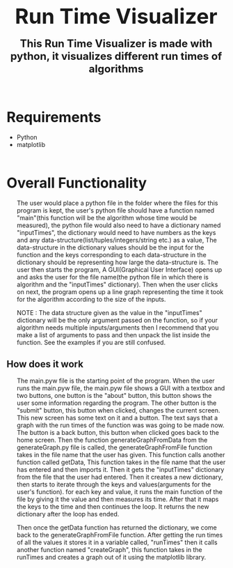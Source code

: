 <!-- markdownlint-disable-file-->

<center>

# <strong><font size = "7"> Run Time Visualizer </font></strong>

<strong><font size = "5">This Run Time Visualizer is made with python, it visualizes different run times of algorithms</font></strong>

</center>

<br><br>

## <font size = "6"> Requirements </font>
- Python
- matplotlib

<br>

## <font size = "6"> Overall Functionality </font>

<ul>

The user would place a python file in the folder where the files for this program is kept, the user's python file should have a function named "main"(this function will be the algorithm whose time would be measured), the python file would also need to have a dictionary named "inputTimes", the dictionary would need to have numbers as the keys and any data-structure(list/tuples/integers/string etc.) as a value, The data-structure in the dictionary values should be the input for the function and the keys corresponding to each data-structure in the dictionary should be representing how large the data-structure is. The user then starts the program, A GUI(Graphical User Interface) opens up and asks the user for the file name(the python file in which there is algorithm and the "inputTimes" dictionary). Then when the user clicks on next, the program opens up a line graph representing the time it took for the algorithm according to the size of the inputs.

NOTE : The data structure given as the value in the "inputTimes" dictionary will be the only argument passed on the function, so if your algorithm needs multiple inputs/arguments then I recommend that you make a list of arguments to pass and then unpack the list inside the function. See the examples if you are still confused.

</ul>

## How does it work

<ul>

The main.pyw file is the starting point of the program. When the user runs the main.pyw file, the main.pyw file shows a GUI with a textbox and two buttons, one button is the "about" button, this button shows the user some information regarding the program. The other button is the "submit" button, this button when clicked, changes the current screen. This new screen has some text on it and a button. The text says that a graph with the run times of the function was was going to be made now. The button is a back button, this button when clicked goes back to the home screen. Then the function  generateGraphFromData from the generateGraph.py file is called, the generateGraphFromFile function takes in the file name that the user has given. This function calls another function called getData, This function takes in the file name that the user has entered and then imports it. Then it gets the "inputTimes" dictionary from the file that the user had entered. Then it creates a new dictionary, then starts to iterate through the keys and values(arguments for the user's function). for each key and value, it runs the main function of the file by giving it the value and then measures its time. After that it maps the keys to the time and then continues the loop. It returns  the new dictionary after the loop has ended.

Then once the getData function has returned the dictionary, we come back to the generateGraphFromFile function. After getting the run times of all the values it stores it in a variable called, "runTimes" then it calls another function named "createGraph", this function takes in the runTimes and creates a graph out of it using the matplotlib library. 

</ul>


<br>
